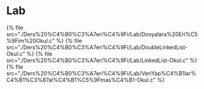 # Lab

<!--Index-->

{% file src="./Ders%20%C4%B0%C3%A7eri%C4%9Fi/Lab/Dosyalara%20Eri%C5%9Fim%20Okul.c" %}
{% file src="./Ders%20%C4%B0%C3%A7eri%C4%9Fi/Lab/DoubleLinkedList-Okul.c" %}
{% file src="./Ders%20%C4%B0%C3%A7eri%C4%9Fi/Lab/LinkedList-Okul.c" %}
{% file src="./Ders%20%C4%B0%C3%A7eri%C4%9Fi/Lab/VeriYap%C4%B1lar%C4%B1%C3%87al%C4%B1%C5%9Fmas%C4%B1-Okul.c" %}

<!--Index-->

